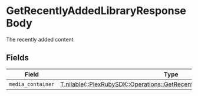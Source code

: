 # GetRecentlyAddedLibraryResponseBody

The recently added content


## Fields

| Field                                                                                                                                           | Type                                                                                                                                            | Required                                                                                                                                        | Description                                                                                                                                     |
| ----------------------------------------------------------------------------------------------------------------------------------------------- | ----------------------------------------------------------------------------------------------------------------------------------------------- | ----------------------------------------------------------------------------------------------------------------------------------------------- | ----------------------------------------------------------------------------------------------------------------------------------------------- |
| `media_container`                                                                                                                               | [T.nilable(::PlexRubySDK::Operations::GetRecentlyAddedLibraryMediaContainer)](../../models/operations/getrecentlyaddedlibrarymediacontainer.md) | :heavy_minus_sign:                                                                                                                              | N/A                                                                                                                                             |
